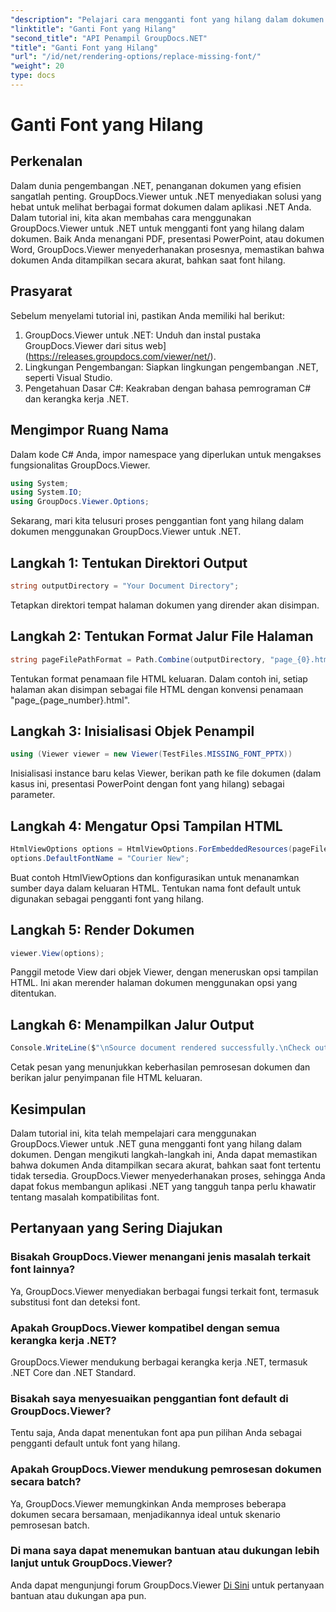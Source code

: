 ```yaml
---
"description": "Pelajari cara mengganti font yang hilang dalam dokumen .NET dengan mudah menggunakan GroupDocs.Viewer. Pastikan rendering akurat dengan langkah-langkah sederhana."
"linktitle": "Ganti Font yang Hilang"
"second_title": "API Penampil GroupDocs.NET"
"title": "Ganti Font yang Hilang"
"url": "/id/net/rendering-options/replace-missing-font/"
"weight": 20
type: docs
---
```

# Ganti Font yang Hilang

## Perkenalan
Dalam dunia pengembangan .NET, penanganan dokumen yang efisien sangatlah penting. GroupDocs.Viewer untuk .NET menyediakan solusi yang hebat untuk melihat berbagai format dokumen dalam aplikasi .NET Anda. Dalam tutorial ini, kita akan membahas cara menggunakan GroupDocs.Viewer untuk .NET untuk mengganti font yang hilang dalam dokumen. Baik Anda menangani PDF, presentasi PowerPoint, atau dokumen Word, GroupDocs.Viewer menyederhanakan prosesnya, memastikan bahwa dokumen Anda ditampilkan secara akurat, bahkan saat font hilang.
## Prasyarat
Sebelum menyelami tutorial ini, pastikan Anda memiliki hal berikut:
1. GroupDocs.Viewer untuk .NET: Unduh dan instal pustaka GroupDocs.Viewer dari situs web](https://releases.groupdocs.com/viewer/net/).
2. Lingkungan Pengembangan: Siapkan lingkungan pengembangan .NET, seperti Visual Studio.
3. Pengetahuan Dasar C#: Keakraban dengan bahasa pemrograman C# dan kerangka kerja .NET.

## Mengimpor Ruang Nama
Dalam kode C# Anda, impor namespace yang diperlukan untuk mengakses fungsionalitas GroupDocs.Viewer.

```csharp
using System;
using System.IO;
using GroupDocs.Viewer.Options;
```

Sekarang, mari kita telusuri proses penggantian font yang hilang dalam dokumen menggunakan GroupDocs.Viewer untuk .NET.
## Langkah 1: Tentukan Direktori Output
```csharp
string outputDirectory = "Your Document Directory";
```
Tetapkan direktori tempat halaman dokumen yang dirender akan disimpan.
## Langkah 2: Tentukan Format Jalur File Halaman
```csharp
string pageFilePathFormat = Path.Combine(outputDirectory, "page_{0}.html");
```
Tentukan format penamaan file HTML keluaran. Dalam contoh ini, setiap halaman akan disimpan sebagai file HTML dengan konvensi penamaan "page_{page_number}.html".
## Langkah 3: Inisialisasi Objek Penampil
```csharp
using (Viewer viewer = new Viewer(TestFiles.MISSING_FONT_PPTX))
```
Inisialisasi instance baru kelas Viewer, berikan path ke file dokumen (dalam kasus ini, presentasi PowerPoint dengan font yang hilang) sebagai parameter.
## Langkah 4: Mengatur Opsi Tampilan HTML
```csharp
HtmlViewOptions options = HtmlViewOptions.ForEmbeddedResources(pageFilePathFormat);
options.DefaultFontName = "Courier New";
```
Buat contoh HtmlViewOptions dan konfigurasikan untuk menanamkan sumber daya dalam keluaran HTML. Tentukan nama font default untuk digunakan sebagai pengganti font yang hilang.
## Langkah 5: Render Dokumen
```csharp
viewer.View(options);
```
Panggil metode View dari objek Viewer, dengan meneruskan opsi tampilan HTML. Ini akan merender halaman dokumen menggunakan opsi yang ditentukan.
## Langkah 6: Menampilkan Jalur Output
```csharp
Console.WriteLine($"\nSource document rendered successfully.\nCheck output in {outputDirectory}.");
```
Cetak pesan yang menunjukkan keberhasilan pemrosesan dokumen dan berikan jalur penyimpanan file HTML keluaran.

## Kesimpulan
Dalam tutorial ini, kita telah mempelajari cara menggunakan GroupDocs.Viewer untuk .NET guna mengganti font yang hilang dalam dokumen. Dengan mengikuti langkah-langkah ini, Anda dapat memastikan bahwa dokumen Anda ditampilkan secara akurat, bahkan saat font tertentu tidak tersedia. GroupDocs.Viewer menyederhanakan proses, sehingga Anda dapat fokus membangun aplikasi .NET yang tangguh tanpa perlu khawatir tentang masalah kompatibilitas font.
## Pertanyaan yang Sering Diajukan
### Bisakah GroupDocs.Viewer menangani jenis masalah terkait font lainnya?
Ya, GroupDocs.Viewer menyediakan berbagai fungsi terkait font, termasuk substitusi font dan deteksi font.
### Apakah GroupDocs.Viewer kompatibel dengan semua kerangka kerja .NET?
GroupDocs.Viewer mendukung berbagai kerangka kerja .NET, termasuk .NET Core dan .NET Standard.
### Bisakah saya menyesuaikan penggantian font default di GroupDocs.Viewer?
Tentu saja, Anda dapat menentukan font apa pun pilihan Anda sebagai pengganti default untuk font yang hilang.
### Apakah GroupDocs.Viewer mendukung pemrosesan dokumen secara batch?
Ya, GroupDocs.Viewer memungkinkan Anda memproses beberapa dokumen secara bersamaan, menjadikannya ideal untuk skenario pemrosesan batch.
### Di mana saya dapat menemukan bantuan atau dukungan lebih lanjut untuk GroupDocs.Viewer?
Anda dapat mengunjungi forum GroupDocs.Viewer [Di Sini](https://forum.groupdocs.com/c/viewer/9) untuk pertanyaan bantuan atau dukungan apa pun.